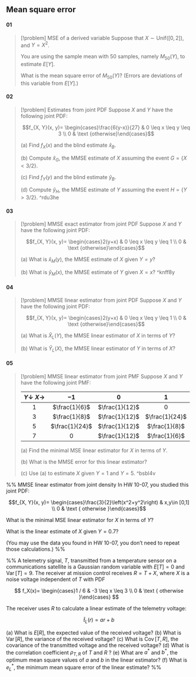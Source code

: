## Mean square error
#### 01
> [!problem] MSE of a derived variable
> Suppose that $X\sim\mathrm{Unif}([0,2])$, and $Y=X^2$.
> 
> You are using the sample mean with 50 samples, namely $M_{50}(Y)$, to estimate $E[Y]$.
> 
> What is the mean square error of $M_{50}(Y)$? (Errors are deviations of this variable from $E[Y]$.)
#### 02
> [!problem] Estimates from joint PDF
> Suppose $X$ and $Y$ have the following joint PDF: 
> 
> $$f_{X, Y}(x, y)= \begin{cases}\frac{6(y-x)}{27} & 0 \leq x \leq y \leq 3 \\ 0 & \text {otherwise}\end{cases}$$
> 
> (a) Find $f_X(x)$ and the blind estimate $\hat{x}_B$.
> 
> (b) Compute $\hat{x}_G$, the MMSE estimate of $X$ assuming the event $G=\{X<3/2\}$.
> 
> (c) Find $f_Y(y)$ and the blind estimate $\hat{y}_B$.
> 
> (d) Compute $\hat{y}_H$, the MMSE estimate of $Y$ assuming the event $H=\{Y>3/2\}$. ^rdu3he
#### 03
> [!problem] MMSE exact estimator from joint PDF
> Suppose $X$ and $Y$ have the following joint PDF: 
> 
> $$f_{X, Y}(x, y)= \begin{cases}2(y+x) & 0 \leq x \leq y \leq 1 \\ 0 & \text {otherwise}\end{cases}$$
> 
> (a) What is $\hat{x}_M(y)$, the MMSE estimate of $X$ given $Y=y$?
> 
> (b) What is $\hat{y}_M(x)$, the MMSE estimate of $Y$ given $X=x$? ^knff8y
#### 04
> [!problem] MMSE linear estimator from joint PDF
> Suppose $X$ and $Y$ have the following joint PDF: 
> 
> $$f_{X, Y}(x, y)= \begin{cases}2(y+x) & 0 \leq x \leq y \leq 1 \\ 0 & \text {otherwise}\end{cases}$$
> 
> (a) What is $\hat{X}_L(Y)$, the MMSE linear estimator of $X$ in terms of $Y$?
> 
> (b) What is $\hat{Y}_L(X)$, the MMSE linear estimator of $Y$ in terms of $X$?
#### 05
> [!problem] MMSE linear estimator from joint PMF
> Suppose $X$ and $Y$ have the following joint PMF: 
> 
> | $Y\downarrow\; X\to$ |      $-1$      |      $0$       |      $1$       |
> | :------------------: | :------------: | :------------: | :------------: |
> |         $1$          | $\frac{1}{6}$  | $\frac{1}{12}$ |       0        |
> |         $3$          | $\frac{1}{8}$  | $\frac{1}{12}$ | $\frac{1}{24}$ |
> |         $5$          | $\frac{1}{24}$ | $\frac{1}{12}$ | $\frac{1}{8}$  |
> |         $7$          |       0        | $\frac{1}{12}$ | $\frac{1}{6}$  |
> 
> (a) Find the minimal MSE linear estimator for $X$ in terms of $Y$.
> 
> (b) What is the MMSE error for this linear estimator?
> 
> (c) Use (a) to estimate $X$ given $Y=1$ and $Y=5$. ^bsbl4v



%% 
MMSE linear estimator from joint density
In HW 10-07, you studied this joint PDF: 

$$f_{X, Y}(x, y)= \begin{cases}\frac{3}{2}\left(x^2+y^2\right) & x,y\in [0,1] \\ 0 & \text { otherwise }\end{cases}$$

What is the minimal MSE linear estimator for $X$ in terms of $Y$?

What is the linear estimate of $X$ given $Y=0.7$?

(You may use the data you found in HW 10-07, you don’t need to repeat those calculations.)
  %%



%% 
A telemetry signal, $T$, transmitted from a temperature sensor on a communications satellite is a Gaussian random variable with $E [T]=0$ and $\operatorname{Var}[T]=9$. The receiver at mission control receives $R=T+X$, where $X$ is a noise voltage independent of $T$ with PDF

$$
f_X(x)= \begin{cases}1 / 6 & -3 \leq x \leq 3 \\ 0 & \text { otherwise }\end{cases}
$$

The receiver uses $R$ to calculate a linear estimate of the telemetry voltage:

$$
\hat{t}_L(r)=a r+b
$$

(a) What is $E [R]$, the expected value of the received voltage?
(b) What is $\operatorname{Var}[R]$, the variance of the received voltage?
(c) What is $\operatorname{Cov}[T, R]$, the covariance of the transmitted voltage and the received voltage?
(d) What is the correlation coefficient $\rho_{T, R}$ of $T$ and $R$ ?
(e) What are $a^*$ and $b^*$, the optimum mean square values of $a$ and $b$ in the linear estimator?
(f) What is $e_L^*$, the minimum mean square error of the linear estimate?
 %%
 

